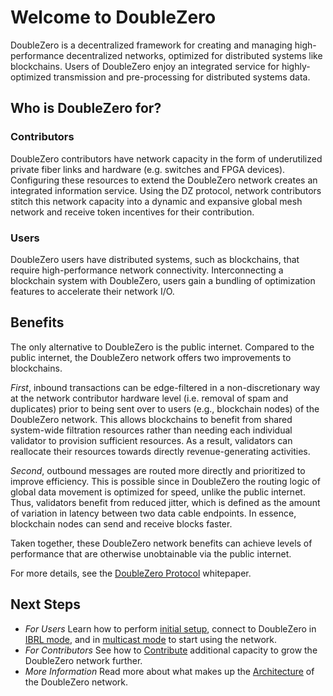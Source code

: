 # Welcome to DoubleZero

DoubleZero is a decentralized framework for creating and managing high-performance decentralized networks, optimized for distributed systems like blockchains. Users of DoubleZero enjoy an integrated service for highly-optimized transmission and pre-processing for distributed systems data.

## Who is DoubleZero for?

### Contributors

DoubleZero contributors have network capacity in the form of underutilized private fiber links and hardware (e.g. switches and FPGA devices). Configuring these resources to extend the DoubleZero network creates an integrated information service. Using the DZ protocol, network contributors stitch this network capacity into a dynamic and expansive global mesh network and receive token incentives for their contribution.

### Users

DoubleZero users have distributed systems, such as blockchains, that require high-performance network connectivity. Interconnecting a blockchain system with DoubleZero, users gain a bundling of optimization features to accelerate their network I/O.

## Benefits

The only alternative to DoubleZero is the public internet. Compared to the public internet, the DoubleZero network offers two improvements to blockchains.

*First*, inbound transactions can be edge-filtered in a non-discretionary way at the network contributor hardware level (i.e. removal of spam and duplicates) prior to being sent over to users (e.g., blockchain nodes) of the DoubleZero network. This allows blockchains to benefit from shared system-wide filtration resources rather than needing each individual validator to provision sufficient resources. As a result, validators can reallocate their resources towards directly revenue-generating activities.

*Second*, outbound messages are routed more directly and prioritized to improve efficiency. This is possible since in DoubleZero the routing logic of global data movement is optimized for speed, unlike the public internet. Thus, validators benefit from reduced jitter, which is defined as the amount of variation in latency between two data cable endpoints. In essence, blockchain nodes can send and receive blocks faster.

Taken together, these DoubleZero network benefits can achieve levels of performance that are otherwise unobtainable via the public internet.

For more details, see the [DoubleZero Protocol](https://doublezero.xyz/whitepaper.pdf) whitepaper.


## Next Steps

* *For Users* Learn how to perform [initial setup](setup.md), connect to DoubleZero in [IBRL mode](connect-ibrl.md), and in [multicast mode](connect-multicast.md) to start using the network.
* *For Contributors* See how to [Contribute](contribute.md) additional capacity to grow the DoubleZero network further.
* *More Information* Read more about what makes up the [Architecture](architecure.md) of the DoubleZero network.
